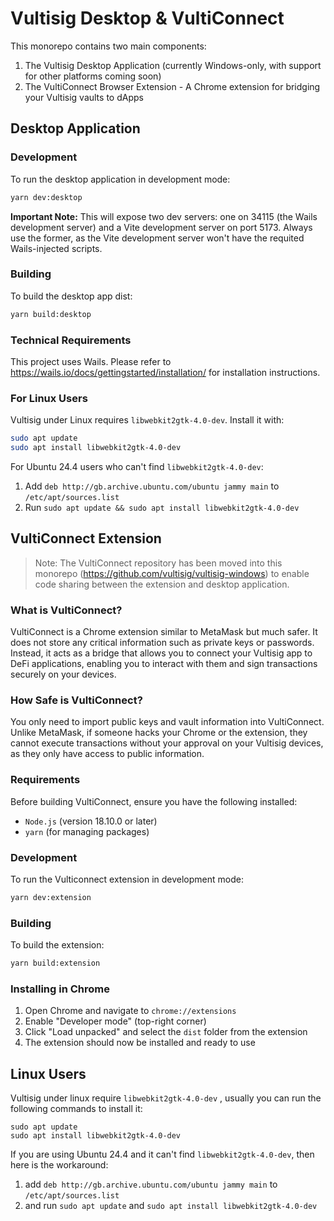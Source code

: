 # Vultisig Desktop & VultiConnect

This monorepo contains two main components:
1. The Vultisig Desktop Application (currently Windows-only, with support for other platforms coming soon)
2. The VultiConnect Browser Extension - A Chrome extension for bridging your Vultisig vaults to dApps

## Desktop Application

### Development

To run the desktop application in development mode:

```bash
yarn dev:desktop
```

**Important Note:** This will expose two dev servers: one on 34115 (the Wails development server) and a Vite development server on port 5173.
Always use the former, as the Vite development server won't have the requited Wails-injected scripts.

### Building

To build the desktop app dist:

```bash
yarn build:desktop
```

### Technical Requirements

This project uses Wails. Please refer to https://wails.io/docs/gettingstarted/installation/ for installation instructions.

### For Linux Users

Vultisig under Linux requires `libwebkit2gtk-4.0-dev`. Install it with:

```bash
sudo apt update
sudo apt install libwebkit2gtk-4.0-dev
```

For Ubuntu 24.4 users who can't find `libwebkit2gtk-4.0-dev`:
1. Add `deb http://gb.archive.ubuntu.com/ubuntu jammy main` to `/etc/apt/sources.list`
2. Run `sudo apt update && sudo apt install libwebkit2gtk-4.0-dev`

## VultiConnect Extension

> Note: The VultiConnect repository has been moved into this monorepo (https://github.com/vultisig/vultisig-windows) to enable code sharing between the extension and desktop application.

### What is VultiConnect?

VultiConnect is a Chrome extension similar to MetaMask but much safer. It does not store any critical information such as private keys or passwords. Instead, it acts as a bridge that allows you to connect your Vultisig app to DeFi applications, enabling you to interact with them and sign transactions securely on your devices.

### How Safe is VultiConnect?

You only need to import public keys and vault information into VultiConnect. Unlike MetaMask, if someone hacks your Chrome or the extension, they cannot execute transactions without your approval on your Vultisig devices, as they only have access to public information.

### Requirements

Before building VultiConnect, ensure you have the following installed:
- `Node.js` (version 18.10.0 or later)
- `yarn` (for managing packages)

### Development

To run the Vulticonnect extension in development mode:

```bash
yarn dev:extension
```

### Building

To build the extension:

```bash
yarn build:extension
```

### Installing in Chrome

1. Open Chrome and navigate to `chrome://extensions`
2. Enable "Developer mode" (top-right corner)
3. Click "Load unpacked" and select the `dist` folder from the extension
4. The extension should now be installed and ready to use

## Linux Users

Vultisig under linux require `libwebkit2gtk-4.0-dev` , usually you can run the following commands to install it:

```
sudo apt update
sudo apt install libwebkit2gtk-4.0-dev
```

If you are using Ubuntu 24.4 and it can't find `libwebkit2gtk-4.0-dev`, then here is the workaround:

1. add `deb http://gb.archive.ubuntu.com/ubuntu jammy main` to `/etc/apt/sources.list`
2. and run `sudo apt update` and `sudo apt install libwebkit2gtk-4.0-dev`
